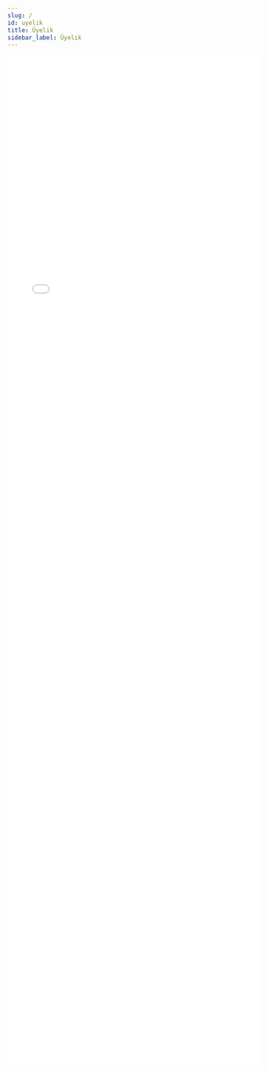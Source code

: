 ```yaml
---
slug: /
id: uyelik
title: Üyelik
sidebar_label: Üyelik
---
```


<iframe
  src={"https://docs.google.com/forms/d/e/"+
       "1FAIpQLSeH1XVN7vEbTYknE-WDHrxwaboKnyQ8Z28y2At553neEUgY0w/"+
       "viewform?embedded=true"}
  width="512" height="2048" frameborder="0"
  marginheight="0" marginwidth="0">Üyelik başvurusu yükleniyor...</iframe>